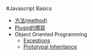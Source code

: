 #Javascript Basics
- [方法(method)](method/method.md)
- [Plugin的撰寫](plugin/plugin.md)
- Object Oriented Programming
	- [Exceptions](object-oriented-programming/exceptions.md) 
	- [Prototypal Inheritance](object-oriented-programming/prototypal-inheritance.md)